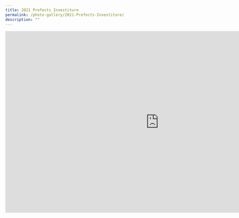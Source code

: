 ```yaml
---
title: 2021 Prefects Investiture
permalink: /photo-gallery/2021-Prefects-Investiture/
description: ""
---
```

<iframe allowfullscreen="true" height="569" width="960" frameborder="0" src="https://docs.google.com/presentation/d/e/2PACX-1vTJAQqk2qskbwVANbkl-Vb2H-rF-JFFyLhxcrVIgNzDYVjjGvSaDcxXU3_4RYb98y-ckkeO6CjTUIQf/embed?start=true&amp;loop=true&amp;delayms=5000"></iframe>